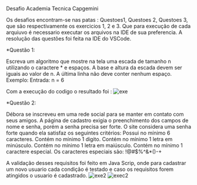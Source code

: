Desafio Academia Tecnica Capgemini 

Os desafios encontram-se nas patas : Questoes1, Questoes 2, Questoes 3, que são respectivamente os exercicios 1, 2 e 3. Que para execução de cada arquiuvo é necessario executar os arquivos na IDE de sua preferencia. A resolução das questões foi feita na IDE do VSCode.

*Questão 1:

Escreva um algoritmo que mostre na tela uma escada de tamanho n utilizando o caractere * e espaços. A base e altura da escada devem ser iguais ao valor de n. A última linha não deve conter nenhum espaço.
Exemplo:
Entrada:
n = 6

Com a execução do codigo o resultado foi :
![exe](https://user-images.githubusercontent.com/74264815/154868963-8ca95dac-4b41-42e0-8378-f90312bb512e.png)


*Questão 2:

Débora se inscreveu em uma rede social para se manter em contato com seus amigos. A página de cadastro exigia o preenchimento dos campos de nome e senha, porém a senha precisa ser forte. O site considera uma senha forte quando ela satisfaz os seguintes critérios:
Possui no mínimo 6 caracteres.
Contém no mínimo 1 digito.
Contém no mínimo 1 letra em minúsculo.
Contém no mínimo 1 letra em maiúsculo.
Contém no mínimo 1 caractere especial. Os caracteres especiais são: !@#$%^&*()-+

A validação desses requisitos foi feito em Java Scrip, onde para cadastrar um novo usuario cada condição é testado e caso os requisitos forem atingidos o usuario é cadastrado. 
![exe2](https://user-images.githubusercontent.com/74264815/154869178-49201def-34a1-4e5f-92b8-a0c0fb37aac1.png)
![exec2](https://user-images.githubusercontent.com/74264815/154869261-806775e9-fd82-41c0-83a5-51597cdde3c8.png)

